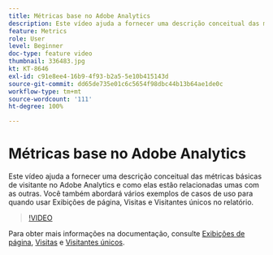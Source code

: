 ```yaml
---
title: Métricas base no Adobe Analytics
description: Este vídeo ajuda a fornecer uma descrição conceitual das métricas básicas de visitante no Adobe Analytics e como elas estão relacionadas umas com as outras. Você também abordará vários exemplos de casos de uso para quando usar Exibições de página, Visitas e Visitantes únicos no relatório.
feature: Metrics
role: User
level: Beginner
doc-type: feature video
thumbnail: 336483.jpg
kt: KT-8646
exl-id: c91e8ee4-16b9-4f93-b2a5-5e10b415143d
source-git-commit: dd65de735e01c6c5654f98dbc44b13b64ae1de0c
workflow-type: tm+mt
source-wordcount: '111'
ht-degree: 100%

---
```


# Métricas base no Adobe Analytics

Este vídeo ajuda a fornecer uma descrição conceitual das métricas básicas de visitante no Adobe Analytics e como elas estão relacionadas umas com as outras. Você também abordará vários exemplos de casos de uso para quando usar Exibições de página, Visitas e Visitantes únicos no relatório.

>[!VIDEO](https://video.tv.adobe.com/v/3437869/?quality=12&learn=on&captions=por_br)

Para obter mais informações na documentação, consulte [Exibições de página](https://experienceleague.adobe.com/docs/analytics/components/metrics/page-views.html?lang=pt-BR), [Visitas](https://experienceleague.adobe.com/docs/analytics/components/metrics/visits.html?lang=pt-BR) e [Visitantes únicos](https://experienceleague.adobe.com/docs/analytics/components/metrics/unique-visitors.html?lang=pt-BR).
